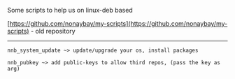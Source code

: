 Some scripts to help us on linux-deb based

[https://github.com/nonaybay/my-scripts](https://github.com/nonaybay/my-scripts) - old repository

---

```nnb_system_update ~> update/upgrade your os, install packages```

```nnb_pubkey ~> add public-keys to allow third repos, (pass the key as arg)```

